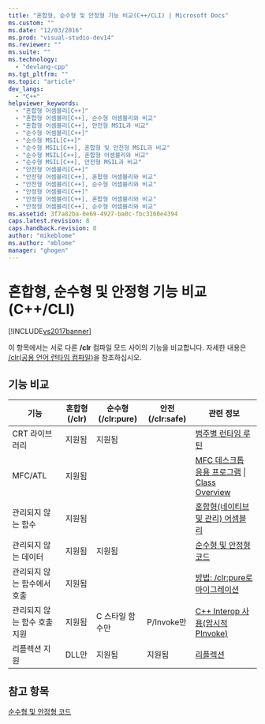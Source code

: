 ```yaml
---
title: "혼합형, 순수형 및 안정형 기능 비교(C++/CLI) | Microsoft Docs"
ms.custom: ""
ms.date: "12/03/2016"
ms.prod: "visual-studio-dev14"
ms.reviewer: ""
ms.suite: ""
ms.technology: 
  - "devlang-cpp"
ms.tgt_pltfrm: ""
ms.topic: "article"
dev_langs: 
  - "C++"
helpviewer_keywords: 
  - "혼합형 어셈블리[C++]"
  - "혼합형 어셈블리[C++], 순수형 어셈블리와 비교"
  - "혼합형 어셈블리[C++], 안전형 MSIL과 비교"
  - "순수형 어셈블리[C++]"
  - "순수형 MSIL[C++]"
  - "순수형 MSIL[C++], 혼합형 및 안전형 MSIL과 비교"
  - "순수형 MSIL[C++], 혼합형 어셈블리와 비교"
  - "순수형 MSIL[C++], 안전형 MSIL과 비교"
  - "안전형 어셈블리[C++]"
  - "안전형 어셈블리[C++], 혼합형 어셈블리와 비교"
  - "안전형 어셈블리[C++], 순수형 어셈블리와 비교"
  - "안정형 어셈블리[C++]"
  - "안정형 어셈블리[C++], 혼합형 어셈블리와 비교"
  - "안정형 어셈블리[C++], 순수형 어셈블리와 비교"
ms.assetid: 3f7a82ba-0e69-4927-ba0c-fbc3160e4394
caps.latest.revision: 8
caps.handback.revision: 8
author: "mikeblome"
ms.author: "mblome"
manager: "ghogen"
---
```

# 혼합형, 순수형 및 안정형 기능 비교(C++/CLI)
[!INCLUDE[vs2017banner](../assembler/inline/includes/vs2017banner.md)]

이 항목에서는 서로 다른 **\/clr** 컴파일 모드 사이의 기능을 비교합니다.  자세한 내용은 [\/clr\(공용 언어 런타임 컴파일\)](../build/reference/clr-common-language-runtime-compilation.md)을 참조하십시오.  
  
## 기능 비교  
  
|기능|혼합형\(\/clr\)|순수형\(\/clr:pure\)|안전\(\/clr:safe\)|관련 정보|  
|--------|------------------|-----------------------|----------------------|-----------|  
|CRT 라이브러리|지원됨|지원됨||[범주별 런타임 루틴](../c-runtime-library/run-time-routines-by-category.md)|  
|MFC\/ATL|지원됨|||[MFC 데스크톱 응용 프로그램](../mfc/mfc-desktop-applications.md) &#124; [Class Overview](../atl/atl-class-overview.md)|  
|관리되지 않는 함수|지원됨|||[혼합형\(네이티브 및 관리\) 어셈블리](../dotnet/mixed-native-and-managed-assemblies.md)|  
|관리되지 않는 데이터|지원됨|지원됨||[순수형 및 안정형 코드](../dotnet/pure-and-verifiable-code-cpp-cli.md)|  
|관리되지 않는 함수에서 호출|지원됨|||[방법: \/clr:pure로 마이그레이션](../dotnet/how-to-migrate-to-clr-pure-cpp-cli.md)|  
|관리되지 않는 함수 호출 지원|지원됨|C 스타일 함수만|P\/Invoke만|[C\+\+ Interop 사용\(암시적 PInvoke\)](../dotnet/using-cpp-interop-implicit-pinvoke.md)|  
|리플렉션 지원|DLL만|지원됨|지원됨|[리플렉션](../dotnet/reflection-cpp-cli.md)|  
  
## 참고 항목  
 [순수형 및 안정형 코드](../dotnet/pure-and-verifiable-code-cpp-cli.md)